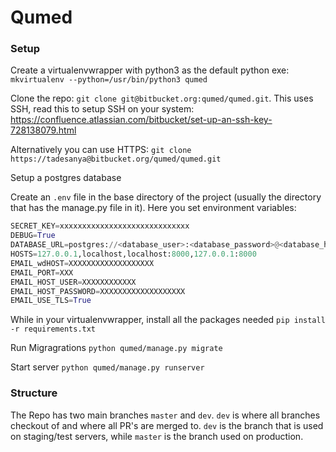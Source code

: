 # Qumed

### Setup
Create a virtualenvwrapper with python3 as the default python exe:
`mkvirtualenv --python=/usr/bin/python3 qumed`

Clone the repo:
`git clone git@bitbucket.org:qumed/qumed.git`.
This uses SSH, read this to setup SSH on your system: https://confluence.atlassian.com/bitbucket/set-up-an-ssh-key-728138079.html

Alternatively you can use HTTPS:
`git clone https://tadesanya@bitbucket.org/qumed/qumed.git`

Setup a postgres database

Create an `.env` file in the base directory of the project (usually the directory that has the manage.py file in it).
Here you set environment variables:
```python
SECRET_KEY=xxxxxxxxxxxxxxxxxxxxxxxxxxxxx
DEBUG=True
DATABASE_URL=postgres://<database_user>:<database_password>@<database_host>:<database_port>/<database_name>
HOSTS=127.0.0.1,localhost,localhost:8000,127.0.0.1:8000
EMAIL_wdHOST=XXXXXXXXXXXXXXXXXXX
EMAIL_PORT=XXX
EMAIL_HOST_USER=XXXXXXXXXXXX
EMAIL_HOST_PASSWORD=XXXXXXXXXXXXXXXXXXX
EMAIL_USE_TLS=True
```

While in your virtualenvwrapper, install all the packages needed
`pip install -r requirements.txt`

Run Migragrations `python qumed/manage.py migrate`

Start server `python qumed/manage.py runserver`

### Structure
The Repo has two main branches `master` and `dev`. 
`dev` is where all branches checkout of and where all PR's are merged to. `dev` is the branch that is used on staging/test servers, while `master` is the branch used on production. 